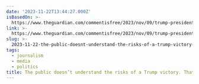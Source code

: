 ```yaml
---
date: '2023-11-22T13:44:27.000Z'
isBasedOn: >-
  https://www.theguardian.com/commentisfree/2023/nov/09/trump-president-democracy-threat-media-journalism?CMP=Share_AndroidApp_Other
link: >-
  https://www.theguardian.com/commentisfree/2023/nov/09/trump-president-democracy-threat-media-journalism?CMP=Share_AndroidApp_Other
slug: >-
  2023-11-22-the-public-doesnt-understand-the-risks-of-a-trump-victory-thats-the-medi
tags:
  - journalism
  - media
  - politics
title: The public doesn’t understand the risks of a Trump victory. That’s the medi
---
```


